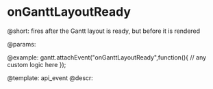 onGanttLayoutReady
=============

@short:
	fires after the Gantt layout is ready, but before it is rendered  

@params:

@example:
gantt.attachEvent("onGanttLayoutReady",function(){
	// any custom logic here
});

@template:	api_event
@descr:


